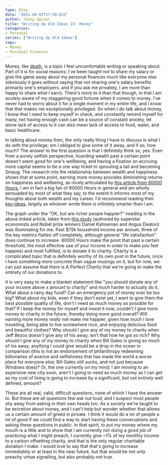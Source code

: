 ```yaml
---
type: blog
date: "2021-04-03T17:58:02Z"
author: Jonny Spicer
title: "Writing Up Old Ideas IX: Money"
categories:
- Personal
series: ["Writing Up Old Ideas"]
tags:
- Money
- Personal Finances
---
```

Money, like [death,](/blog/writing-up-old-ideas-iii-death/) is a topic I feel uncomfortable writing or speaking about. Part of it is for social reasons; I've been taught not to
share my salary or give the game away about my personal finances much like everyone else (obviously it goes without saying that not sharing one's salary benefits primarily one's
employers, and if you ask me privately, I am more than happy to share what I earn). There's more to it than that though, in that I am acutely aware of my staggering good fortune
when it comes to money. I've never had to worry about it for a single moment in my entire life, and I know that that makes me exceptionally privileged. So when I do talk about money,
I know that I need to keep myself in check, and constantly remind myself for many, not having enough cash can be a source of constant anxiety, let alone lack of access to it can
also mean lack of access to food, water, and basic healthcare.

In talking about money then, the only really thing I have to discuss is what I do with the privilege; am I obliged to give some of it away, and if so, how much? The answer to the first
question is that I definitely think so, yes. Even from a purely selfish perspective, hoarding wealth past a certain point doesn't seem good for one's wellbeing, and having a fixation
on accruing more capital seems to be a one way ticket to sprouting a tail and becoming Smaug. The research into the relationship between wealth and happiness shows that at some point,
earning more money provides diminishing returns on happiness and wellbeing, as nicely articulated by [this article from 80000 Hours.](https://80000hours.org/articles/money-and-happiness/) I am in fact a big fan of 80000 Hours in general and am wholly persuaded by most of what they say, to the extent it informs most of my thoughts about both
wealth and my career. I'd recommend reading their [key-ideas,](https://80000hours.org/key-ideas/) largely as whoever wrote them is infinitely smarter than I am.

The graph under the "OK, but are richer people happier?" heading in the above linked article, taken from [this study](https://www.pnas.org/content/107/38/16489.full) (authored by
superstar economists and Nobel prize winners Daniel Kahneman and Angus Deaton) was illuminating for me. Past $75k household income per annum, three of the key metrics flatten off completely, although
general "life satisfaction" does continue to increase. 80000 Hours make the point that past a certain threshold, the most effective use of your income in order to make *you* feel
happiest and most fulfilled, is to donate it to charity. Charity is a complicated topic that is definitely worthy of its own post in the future, once
I have something more concrete than vague musings on it, but for now, we can just assume that there is A Perfect Charity that we're going to make the entirety of our donations to.

It is very easy to make a blanket statement like "you should donate any of your income above x amount to charity" and much harder to actually do it. What about a rainy day fund? Can
an emergency pot of money ever be too big? What about my kids, even if they don't exist yet, I want to give them the best possible quality of life, don't I need as much money as
possible for that? If I keep the money for myself and invest it now, couldn't I give more money to charity in the future, thereby doing more good overall? Will earning more money
*really* not make me happier, given how much I love travelling, being able to live somewhere nice, and enjoying delicious food and beautiful clothes? Why should I give any of my
money to charity when Jeff Bezos doesn't give any of his away, isn't that how he got so rich? Why should I give any of my money to charity when Bill Gates is giving so much of his
away, anything I could give would be a drop in the ocean in comparison (this is not an endorsement of philanthropy redeeming billionaires of avarice and selfishness that
has made the world a worse place for everyone else; Bill Gates still sucks, and not just because Windows does)? Or, the one currently on my mind; I am moving to an expensive new city
soon, aren't I going to need as much money as I can get as my cost of living is going to increase by a significant, but not entirely well defined, amount?

These are all real, valid, difficult questions, none of which I have the answer to. But these are all questions few ask out loud, and I suspect most people shy away from asking
in their own heads too. As a society we're taught to be secretive about money, and I can't help but wonder whether that allows us a certain amount of greed in private. I think it would do a lot
of people a lot of good if we could find a way to start having these conversations and asking these questions in public. In that spirit, to put my money where my mouth is a little and to show that
I am currently not doing a good job of practicing what I might preach, I currently give ~1% of my monthly income to a carbon offsetting charity, and that is the only regular charitable
donation I make. I would love to say that that's going to increase immediately or at least in the near future, but that would be not only preachy virtue signalling, but also probably
not true.
